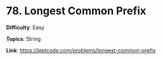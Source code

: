 # 78. Longest Common Prefix

**Difficulty**: Easy

**Topics**: String

**Link**: https://leetcode.com/problems/longest-common-prefix
